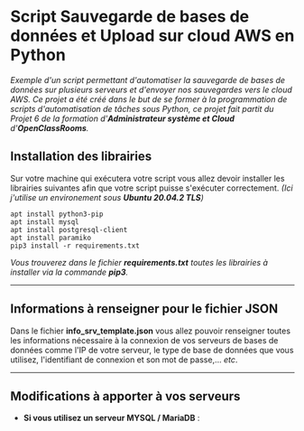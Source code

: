 # Script Sauvegarde de bases de données et Upload sur cloud AWS en Python

*Exemple d'un script permettant d'automatiser la sauvegarde de bases de données sur plusieurs serveurs et d'envoyer nos sauvegardes vers le cloud AWS. Ce projet a été créé dans le but de se former à la programmation de scripts d'automatisation de tâches sous Python, ce projet fait partit du Projet 6 de la formation d'__Administrateur système et Cloud__ d'__OpenClassRooms__.*

## __Installation des librairies__
Sur votre machine qui exécutera votre script vous allez devoir installer les librairies suivantes afin que votre script puisse s'exécuter correctement. *(Ici j'utilise un environement sous __Ubuntu 20.04.2 TLS__)*
```
apt install python3-pip
apt install mysql
apt install postgresql-client
apt install paramiko
pip3 install -r requirements.txt
```
*Vous trouverez dans le fichier __requirements.txt__ toutes les librairies à installer via la commande __pip3__.*
___
## __Informations à renseigner pour le fichier JSON__
Dans le fichier __info_srv_template.json__ vous allez pouvoir renseigner toutes les informations nécessaire à la connexion de vos serveurs de bases de données comme l'IP de votre serveur, le type de base de données que vous utilisez, l'identifiant de connexion et son mot de passe,... *etc*.
___
## __Modifications à apporter à vos serveurs__
* __Si vous utilisez un serveur MYSQL / MariaDB__ : 
    <br/>